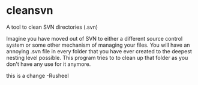 cleansvn
========

A tool to clean SVN directories (.svn)

Imagine you have moved out of SVN to either a different source control system or some other mechanism of managing your files. You will have an annoying .svn file in every folder that you have ever created to the deepest nesting level possible. This program tries to to clean up that folder as you don't have any use for it anymore.



this is a change -Rusheel